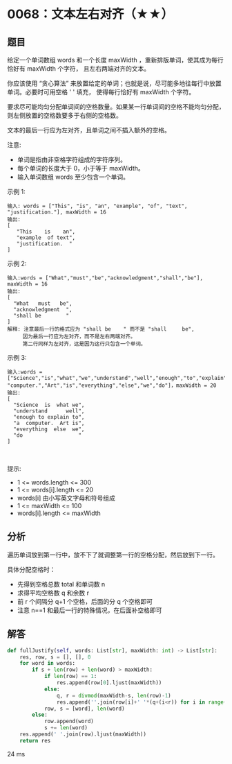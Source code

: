 # 0068：文本左右对齐（★★）


## 题目

给定一个单词数组 words 和一个长度 maxWidth ，重新排版单词，使其成为每行恰好有 maxWidth 个字符，
且左右两端对齐的文本。

你应该使用 “贪心算法” 来放置给定的单词；也就是说，尽可能多地往每行中放置单词。必要时可用空格 ' ' 填充，
使得每行恰好有 maxWidth 个字符。

要求尽可能均匀分配单词间的空格数量。如果某一行单词间的空格不能均匀分配，则左侧放置的空格数要多于右侧的空格数。

文本的最后一行应为左对齐，且单词之间不插入额外的空格。

注意:
- 单词是指由非空格字符组成的字符序列。
- 每个单词的长度大于 0，小于等于 maxWidth。
- 输入单词数组 words 至少包含一个单词。
 

示例 1:

	输入: words = ["This", "is", "an", "example", "of", "text", "justification."], maxWidth = 16
	输出:
	[
	   "This    is    an",
	   "example  of text",
	   "justification.  "
	]

示例 2:

	输入:words = ["What","must","be","acknowledgment","shall","be"], maxWidth = 16
	输出:
	[
	  "What   must   be",
	  "acknowledgment  ",
	  "shall be        "
	]
	解释: 注意最后一行的格式应为 "shall be    " 而不是 "shall     be",
	     因为最后一行应为左对齐，而不是左右两端对齐。       
		 第二行同样为左对齐，这是因为这行只包含一个单词。
	 
示例 3:

	输入:words = ["Science","is","what","we","understand","well","enough","to","explain","to","a",
	"computer.","Art","is","everything","else","we","do"]，maxWidth = 20
	输出:
	[
	  "Science  is  what we",
	  "understand      well",
	  "enough to explain to",
	  "a  computer.  Art is",
	  "everything  else  we",
	  "do                  "
	]
 

提示:
- 1 <= words.length <= 300
- 1 <= words[i].length <= 20
- words[i] 由小写英文字母和符号组成
- 1 <= maxWidth <= 100
- words[i].length <= maxWidth


## 分析

遍历单词放到第一行中，放不下了就调整第一行的空格分配，然后放到下一行。

具体分配空格时：
- 先得到空格总数 total 和单词数 n
- 求得平均空格数 q 和余数 r
- 前 r 个间隔分 q+1 个空格，后面的分 q 个空格即可
- 注意 n==1 和最后一行的特殊情况，在后面补空格即可


## 解答

```python
def fullJustify(self, words: List[str], maxWidth: int) -> List[str]:
    res, row, s = [], [], 0
    for word in words:
        if s + len(row) + len(word) > maxWidth:
            if len(row) == 1:
                res.append(row[0].ljust(maxWidth))
            else:
                q, r = divmod(maxWidth-s, len(row)-1)
                res.append(''.join(row[i]+' '*(q+(i<r)) for i in range(len(row)-1)) + row[-1])
            row, s = [word], len(word)
        else:
            row.append(word)
            s += len(word)
    res.append(' '.join(row).ljust(maxWidth))
    return res
```
24 ms

